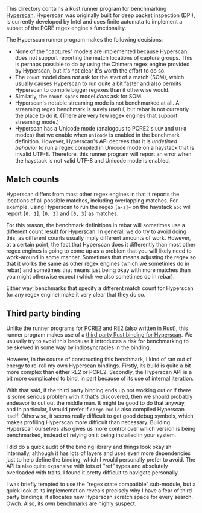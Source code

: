 This directory contains a Rust runner program for benchmarking [Hyperscan].
Hyperscan was originally built for deep packet inspection (DPI), is currently
developed by Intel and uses finite automata to implement a subset of the PCRE
regex engine's functionality.

The Hyperscan runner program makes the following decisions:

* None of the "captures" models are implemented because Hyperscan does not
support reporting the match locations of capture groups. This is perhaps
possible to do by using the Chimera regex engine provided by Hyperscan, but
it's not clear it's worth the effort to do so.
* The `count` model does _not_ ask for the start of a match (SOM), which
usually causes Hyperscan to run quite a bit faster and also permits Hyperscan
to compile bigger regexes than it otherwise would.
* Similarly, the `count-spans` model _does_ ask for SOM.
* Hyperscan's notable streaming mode is not benchmarked at all. A streaming
regex benchmark is surely useful, but rebar is not currently the place to do
it. (There are very few regex engines that support streaming mode.)
* Hyperscan has a Unicode mode (analogous to PCRE2's `UCP` and `UTF8` modes)
that we enable when `unicode` is enabled in the benchmark definition.
However, Hyperscan's API decrees that it is _undefined behavior_ to run a
regex compiled in Unicode mode on a haystack that is invalid UTF-8. Therefore,
this runner program will report an error when the haystack is not valid UTF-8
and Unicode mode is enabled.

## Match counts

Hyperscan differs from most other regex engines in that it reports the
locations of all possible matches, including overlapping matches. For example,
using Hyperscan to run the regex `[a-z]+` on the haystack `abc` will report
`[0, 1]`, `[0, 2]` and `[0, 3]` as matches.

For this reason, the benchmark definitions in rebar will sometimes use a
different count result for Hyperscan. In general, we do try to avoid doing
this, as different counts usually imply different amounts of work. However, at
a certain point, the fact that Hyperscan does it differently than most other
regex engines is going to come up as a problem that you will likely need to
work-around in some manner. Sometimes that means adjusting the regex so that
it works the same as other regex engines (which we sometimes do in rebar) and
sometimes that means just being okay with more matches than you might otherwise
expect (which we also sometimes do in rebar).

Either way, benchmarks that specify a different match count for Hyperscan (or
any regex engine) make it very clear that they do so.

## Third party binding

Unlike the runner programs for PCRE2 and RE2 (also written in Rust), this
runner program makes use of a [third party Rust binding for
Hyperscan][binding]. We ususally try to avoid this because it introduces a
risk for benchmarking to be skewed in some way by indiosyncracies in the
binding.

However, in the course of constructing this benchmark, I kind of ran out of
energy to re-roll my own Hyperscan bindings. Firstly, its build is quite a bit
more complex than either RE2 or PCRE2. Secondly, the Hyperscan API is a bit
more complicated to bind, in part because of its use of internal iteration.

With that said, if the third party binding ends up not working out or if there
is some serious problem with it that's discovered, then we should probably
endeavor to cut out the middle man. It might be good to do that anyway, and in
particular, I would prefer if `cargo build` also compiled Hyperscan itself.
Otherwise, it seems really difficult to get good debug symbols, which makes
profiling Hyperscan more difficult than necessary. Building Hyperscan ourselves
also gives us more control over which version is being benchmarked, instead of
relying on it being installed in your system.

I did do a quick audit of the binding library and things look okayish
internally, although it has lots of layers and uses even more dependencies
just to help define the binding, which I would personally prefer to avoid. The
API is also quite expansive with lots of "ref" types and absolutely overloaded
with traits. I found it pretty difficult to navigate personally.

I was briefly tempted to use the "regex crate compatible" sub-module, but a
quick look at its implementation reveals precisely why I have a fear of third
party bindings: it allocates new Hyperscan scratch space for every search.
Owch. Also, its [own benchmarks][binding-benchmarks] are highly suspect.

[Hyperscan]: https://github.com/intel/hyperscan
[binding]: https://github.com/flier/rust-hyperscan
[binding-benchmarks]: https://github.com/flier/rust-hyperscan/issues/30
